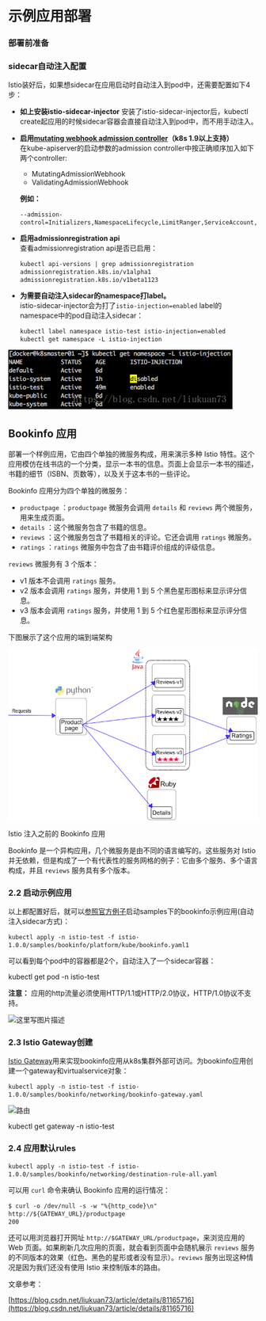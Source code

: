 # 示例应用部署

### 部署前准备 <a id="&#x90E8;&#x7F72;&#x5E94;&#x7528;"></a>

### sidecar自动注入配置 <a id="21-sidecar&#x81EA;&#x52A8;&#x6CE8;&#x5165;&#x914D;&#x7F6E;"></a>

Istio装好后，如果想sidecar在应用启动时自动注入到pod中，还需要配置如下4步：

* **如上安装istio-sidecar-injector**  安装了istio-sidecar-injector后，kubectl create起应用的时候sidecar容器会直接自动注入到pod中，而不用手动注入。
* **启用**[**mutating webhook admission controller**](https://kubernetes.io/docs/admin/admission-controllers/)**（k8s 1.9以上支持）**   
  在kube-apiserver的启动参数的admission controller中按正确顺序加入如下两个controller:

  * MutatingAdmissionWebhook
  * ValidatingAdmissionWebhook

  **例如：**

  ```text
  --admission-control=Initializers,NamespaceLifecycle,LimitRanger,ServiceAccount,DefaultStorageClass,MutatingAdmissionWebhook,ValidatingAdmissionWebhook,ResourceQuota1
  ```

* **启用admissionregistration api**   
  查看admissionregistration api是否已启用：

  ```text
  kubectl api-versions | grep admissionregistration
  admissionregistration.k8s.io/v1alpha1
  admissionregistration.k8s.io/v1beta1123
  ```

* **为需要自动注入sidecar的namespace打label。**   
  istio-sidecar-injector会为打了`istio-injection=enabled` label的namespace中的pod自动注入sidecar：

  ```text
  kubectl label namespace istio-test istio-injection=enabled
  kubectl get namespace -L istio-injection
  ```

![](../../.gitbook/assets/image%20%2847%29.png)

## Bookinfo 应用 <a id="title"></a>

部署一个样例应用，它由四个单独的微服务构成，用来演示多种 Istio 特性。这个应用模仿在线书店的一个分类，显示一本书的信息。页面上会显示一本书的描述，书籍的细节（ISBN、页数等），以及关于这本书的一些评论。

Bookinfo 应用分为四个单独的微服务：

* `productpage` ：`productpage` 微服务会调用 `details` 和 `reviews` 两个微服务，用来生成页面。
* `details` ：这个微服务包含了书籍的信息。
* `reviews` ：这个微服务包含了书籍相关的评论。它还会调用 `ratings` 微服务。
* `ratings` ：`ratings` 微服务中包含了由书籍评价组成的评级信息。

`reviews` 微服务有 3 个版本：

* v1 版本不会调用 `ratings` 服务。
* v2 版本会调用 `ratings` 服务，并使用 1 到 5 个黑色星形图标来显示评分信息。
* v3 版本会调用 `ratings` 服务，并使用 1 到 5 个红色星形图标来显示评分信息。

下图展示了这个应用的端到端架构

![](../../.gitbook/assets/image%20%28117%29.png)

Istio 注入之前的 Bookinfo 应用

Bookinfo 是一个异构应用，几个微服务是由不同的语言编写的。这些服务对 Istio 并无依赖，但是构成了一个有代表性的服务网格的例子：它由多个服务、多个语言构成，并且 `reviews` 服务具有多个版本。

### 2.2 启动示例应用 <a id="22-&#x542F;&#x52A8;&#x793A;&#x4F8B;&#x5E94;&#x7528;"></a>

以上都配置好后，就可以[参照官方例子](https://istio.io/docs/guides/bookinfo/)启动samples下的bookinfo示例应用\(自动注入sidecar方式\)：

```text
kubectl apply -n istio-test -f istio-1.0.0/samples/bookinfo/platform/kube/bookinfo.yaml1
```

可以看到每个pod中的容器都是2个，自动注入了一个sidecar容器：

 kubectl get pod -n istio-test  
   
**注意：** 应用的http流量必须使用HTTP/1.1或HTTP/2.0协议，HTTP/1.0协议不支持。

![&#x8FD9;&#x91CC;&#x5199;&#x56FE;&#x7247;&#x63CF;&#x8FF0;](https://img-blog.csdn.net/20180802162817142?watermark/2/text/aHR0cHM6Ly9ibG9nLmNzZG4ubmV0L2xpdWt1YW43Mw==/font/5a6L5L2T/fontsize/400/fill/I0JBQkFCMA==/dissolve/70)

### 2.3 Istio Gateway创建 <a id="23-istio-gateway&#x521B;&#x5EFA;"></a>

[Istio Gateway](https://istio.io/docs/concepts/traffic-management/#gateways)用来实现bookinfo应用从k8s集群外部可访问。为bookinfo应用创建一个gateway和virtualservice对象：

```text
kubectl apply -n istio-test -f istio-1.0.0/samples/bookinfo/networking/bookinfo-gateway.yaml
```

![&#x8DEF;&#x7531;](https://img-blog.csdn.net/20180802164924217?watermark/2/text/aHR0cHM6Ly9ibG9nLmNzZG4ubmV0L2xpdWt1YW43Mw==/font/5a6L5L2T/fontsize/400/fill/I0JBQkFCMA==/dissolve/70)

kubectl get gateway -n istio-test

### 2.4 应用默认rules <a id="24-&#x5E94;&#x7528;&#x9ED8;&#x8BA4;rules"></a>

```text
kubectl apply -n istio-test -f istio-1.0.0/samples/bookinfo/networking/destination-rule-all.yaml
```

可以用 `curl` 命令来确认 Bookinfo 应用的运行情况：

```text
$ curl -o /dev/null -s -w "%{http_code}\n" http://${GATEWAY_URL}/productpage
200
```

还可以用浏览器打开网址 `http://$GATEWAY_URL/productpage`，来浏览应用的 Web 页面。如果刷新几次应用的页面，就会看到页面中会随机展示 `reviews` 服务的不同版本的效果（红色、黑色的星形或者没有显示）。`reviews` 服务出现这种情况是因为我们还没有使用 Istio 来控制版本的路由。





文章参考：

 [https://blog.csdn.net/liukuan73/article/details/81165716](https://blog.csdn.net/liukuan73/article/details/81165716)

